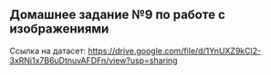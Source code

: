 Домашнее задание №9 по работе с изображениями
---
Ссылка на датасет: https://drive.google.com/file/d/1YnUXZ9kCl2-3xRNj1x7B6uDtnuvAFDFn/view?usp=sharing
